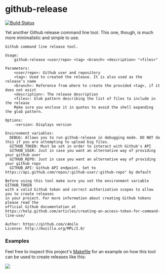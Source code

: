 # github-release
[![Build Status](https://travis-ci.org/c4milo/github-release.svg?branch=master)](https://travis-ci.org/c4milo/github-release)

Yet another Github release command line tool. This one, though, is much more minimalistic and simple to use.

```
Github command line release tool.

Usage:
	github-release <user/repo> <tag> <branch> <description> "<files>"

Parameters:
	<user/repo>: Github user and repository
	<tag>: Used to created the release. It is also used as the release's name
	<branch>: Reference from where to create the provided <tag>, if it does not exist
	<description>: The release description
	<files>: Glob pattern describing the list of files to include in the release
	Make sure you enclose it in quotes to avoid the shell expanding the glob pattern.

Options:
	-version: Displays version

Environment variables:
  DEBUG: Allows you to run github-release in debugging mode. DO NOT do this if you are attempting to upload big files.
  GITHUB_TOKEN: Must be set in order to interact with Github's API
  GITHUB_USER: Just in case you want an alternative way of providing your github user
  GITHUB_REPO: Just in case you want an alternative way of providing your github repo
  GITHUB_API: Github API endpoint. Set to https://api.github.com/repos/:github-user/:github-repo" by default

Before using this tool make sure you set the environment variable GITHUB_TOKEN
with a valid Github token and correct authorization scopes to allow you to create releases
in your project. For more information about creating Github tokens please read the
official Github documentation at https://help.github.com/articles/creating-an-access-token-for-command-line-use/

Author: https://github.com/c4milo
License: http://mozilla.org/MPL/2.0/

```

### Examples
Feel free to inspect this project's [Makefile](https://github.com/c4milo/github-release/blob/master/Makefile) for an example on how this tool can be used to create releases like this:

![](https://cldup.com/6Slplyys6X.png)

 
